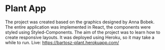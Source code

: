 # Plant App

The project was created based on the graphics designed by Anna Bobek. The entire application was implemented in React, the components were styled using Styled-Components. The aim of the project was to learn how to create responsive layouts. It was deployed using Heroku, so it may take a while to run. Live: https://bartosz-plant.herokuapp.com/
